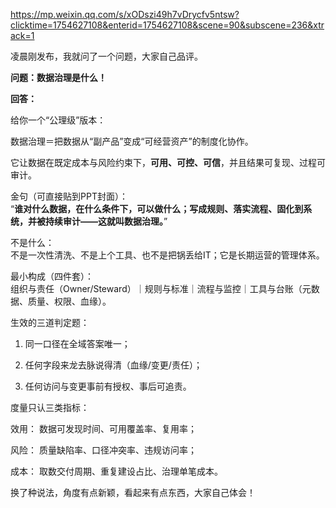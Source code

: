 
https://mp.weixin.qq.com/s/xODszi49h7vDrycfv5ntsw?clicktime=1754627108&enterid=1754627108&scene=90&subscene=236&xtrack=1

凌晨刚发布，我就问了一个问题，大家自己品评。  
  
**问题：数据治理是什么！**  
  
**回答：**  
  
给你一个“公理级”版本：  
  
数据治理＝把数据从“副产品”变成“可经营资产”的制度化协作。  
  
它让数据在既定成本与风险约束下，**可用、可控、可信**，并且结果可复现、过程可审计。  
  
金句（可直接贴到PPT封面）：  
“**谁对什么数据，在什么条件下，可以做什么；写成规则、落实流程、固化到系统，并被持续审计——这就叫数据治理。**”  
  
不是什么：  
不是一次性清洗、不是上个工具、也不是把锅丢给IT；它是长期运营的管理体系。  
  
最小构成（四件套）：  
组织与责任（Owner/Steward）｜规则与标准｜流程与监控｜工具与台账（元数据、质量、权限、血缘）。  
  
生效的三道判定题：  
  
1. 同一口径在全域答案唯一；  
  
2. 任何字段来龙去脉说得清（血缘/变更/责任）；  
  
3. 任何访问与变更事前有授权、事后可追责。  
  
度量只认三类指标：  
  
效用： 数据可发现时间、可用覆盖率、复用率；  
  
风险： 质量缺陷率、口径冲突率、违规访问率；  
  
成本： 取数交付周期、重复建设占比、治理单笔成本。  
  
换了种说法，角度有点新颖，看起来有点东西，大家自己体会！
